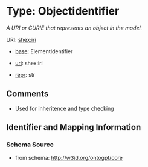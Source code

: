 # Type: Objectidentifier


_A URI or CURIE that represents an object in the model._


URI: [shex:iri](http://www.w3.org/ns/shex#iri)

* [base](https://w3id.org/linkml/base): ElementIdentifier

* [uri](https://w3id.org/linkml/uri): shex:iri

* [repr](https://w3id.org/linkml/repr): str








## Comments

* Used for inheritence and type checking

## Identifier and Mapping Information







### Schema Source


* from schema: http://w3id.org/ontogpt/core



